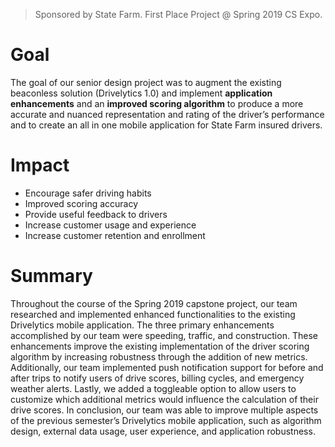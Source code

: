 > Sponsored by State Farm. First Place Project @ Spring 2019 CS Expo.

# Goal #

The goal of our senior design project was to augment the existing beaconless solution (Drivelytics 1.0) and implement **application enhancements** and an **improved scoring algorithm** to produce a more accurate and nuanced representation and rating of the driver’s performance and to create an all in one mobile application for State Farm insured drivers.

# Impact #

* Encourage safer driving habits
* Improved scoring accuracy
* Provide useful feedback to drivers
* Increase customer usage and experience
* Increase customer retention and enrollment

# Summary #

Throughout the course of the Spring 2019 capstone project, our team researched and implemented enhanced functionalities to the existing Drivelytics mobile application. The three primary enhancements accomplished by our team were speeding, traffic, and construction. These enhancements improve the existing implementation of the driver scoring algorithm by increasing robustness through the addition of new metrics. Additionally, our team implemented push notification support for before and after trips to notify users of drive scores, billing cycles, and emergency weather alerts. Lastly, we added a toggleable option to allow users to customize which additional metrics would influence the calculation of their drive scores. In conclusion, our team was able to improve multiple aspects of the previous semester’s Drivelytics mobile application, such as algorithm design, external data usage, user experience, and application robustness.


